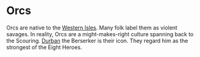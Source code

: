 # Orcs

Orcs are native to the [Western Isles](../nations/Western-Isles.md).
Many folk label them as violent savages.
In reality, Orcs are a might-makes-right culture spanning back to the Scouring.
[Durban](../gods/Durban.md) the Berserker is their icon.
They regard him as the strongest of the Eight Heroes.
